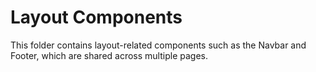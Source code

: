 # Layout Components

This folder contains layout-related components such as the Navbar and Footer, which are shared across multiple pages.

